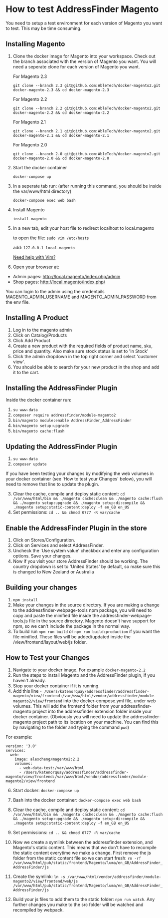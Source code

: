 # How to test AddressFinder Magento
You need to setup a test environment for each version of Magento you want to test. This may be time consuming.

## Installing Magento

1. Clone the docker image for Magento into your workspace. Check out the branch associated with the version of Magento you want. You will need a seperate clone for each version of Magento you want.

   For Magento 2.3

   `git clone --branch 2.3 git@github.com:AbleTech/docker-magento2.git docker-magento-2.3 && cd docker-magento-2.3`

      For Magento 2.2

   `git clone --branch 2.2 git@github.com:AbleTech/docker-magento2.git docker-magento-2.2 && cd docker-magento-2.2`

      For Magento 2.1

   `git clone --branch 2.1 git@github.com:AbleTech/docker-magento2.git docker-magento-2.1 && cd docker-magento-2.1`

      For Magento 2.0

   `git clone --branch 2.0 git@github.com:AbleTech/docker-magento2.git docker-magento-2.0 && cd docker-magento-2.0`

2. Start the docker container

    `docker-compose up`

3. In a seperate tab run: (after running this command, you should be inside the var/www/html directory)

    `docker-compose exec web bash`

4.  Install Magento

    `install-magento`


5. In a new tab, edit your host file to redirect localhost to local.magento

   to open the file: `sudo vim /etc/hosts`

   add: `127.0.0.1 local.magento`

   [Need help with Vim?](https://sites.google.com/a/abletech.co.nz/wiki/technology-tips/beginners-guide-to-vim)


8. Open your browser at:

  * Admin pages: http://local.magento/index.php/admin
  * Shop pages: http://local.magento/index.php/

  You can login to the admin using the credentails MAGENTO_ADMIN_USERNAME and MAGENTO_ADMIN_PASSWORD from the env file.


## Installing A Product

1. Log in to the magento admin
2. Click on Catalog/Products
3. Click Add Product
4. Create a new product with the required fields of product name, sku, price and quantity. Also make sure stock status is set to 'In Stock'
5. Click the admin dropdown in the top right corner and select 'customer view'.
6. You should be able to search for your new product in the shop and add it to the cart.


## Installing the AddressFinder Plugin

Inside the docker container run:
1. `su www-data`
2. `composer require addressfinder/module-magento2`
3. `bin/magento module:enable AddressFinder_AddressFinder`
4. `bin/magento setup:upgrade`
5. `bin/magento cache:flush`

## Updating the AddressFinder Plugin
1. `su www-data`
2. `composer update`

If you have been testing your changes by modifying the web volumes in your docker container (see 'How to test your Changes' below), you will need to remove that line to update the plugin. 

3. Clear the cache, compile and deploy static content: `cd /var/www/html/bin && ./magento cache:clean && ./magento cache:flush && ./magento setup:upgrade && ./magento setup:di:compile && ./magento setup:static-content:deploy -f en_GB en_US`
4. Set permissions: `cd .. && chmod 0777 -R var/cache`

## Enable the AddressFinder Plugin in the store

1. Click on Stores/Configuration.
2. Click on Services and select AddressFinder.
3. Uncheck the 'Use system value' checkbox and enter any configuration options. Save your changes.
3. Now if you visit your store AddressFinder should be working. The country dropdown is set to 'United States' by default, so make sure this is changed to New Zealand or Australia

## Building your changes
1. `npm install`
2. Make your changes in the source directory. If you are making a change to the addressfinder-webpage-tools npm package, you will need to copy and paste the minified file inside the addressfinder-webpage-tools.js file in the source directory. Magento doesn't have support for npm, so we can't include the package in the normal way.
3. To build run `npm run build` or `npm run build:production` if you want the file minified. These files will be added/updated inside the /view/frontend/layout/web/js folder.  

## How to Test your Changes

1. Navigate to your docker image. For example `docker-magento-2.2`
2. Run the steps to install Magento and the AddressFinder plugin, if you haven't already.
3. Stop your docker container if it is running.
5. Add this line `- /Users/katenorquay/addressfinder/addressfinder-magento/view/frontend:/var/www/html/vendor/addressfinder/module-magento2/view/frontend` into the docker-compose.yml file, under web volumes. This will add the frontend folder from your addressfinder-magento project 
into the addressfinder extension folder inside your docker container. (Obviously you will need to update the addressfinder-magento project path to its location on your machine. You can find this by navigating to the folder and typing the command `pwd`)

For example: 

``` 
version: '3.0'
services:
  web:
    image: alexcheng/magento2:2.2
    volumes: 
      - web-data-test:/var/www/html
      - /Users/katenorquay/addressfinder/addressfinder-magento/view/frontend:/var/www/html/vendor/addressfinder/module-magento2/view/frontend
```

6. Start docker: `docker-compose up`
7. Bash into the docker container: `docker-compose exec web bash`

8. Clear the cache, compile and deploy static content: `cd /var/www/html/bin && ./magento cache:clean && ./magento cache:flush && ./magento setup:upgrade && ./magento setup:di:compile && ./magento setup:static-content:deploy -f en_GB en_US`
9. Set permissions: `cd .. && chmod 0777 -R var/cache`
10. Now we create a symlink between the addressfinder extension, and Magento's static content. This means that we don't have to recompile the
static content everytime we make a change. First remove the js folder from the static content file so we can start fresh:
`rm -rf /var/www/html/pub/static/frontend/Magento/luma/en_GB/AddressFinder_AddressFinder/js`
11. Create the symlink: `ln -s /var/www/html/vendor/addressfinder/module-magento2/view/frontend/web/js /var/www/html/pub/static/frontend/Magento/luma/en_GB/AddressFinder_AddressFinder/js`
12. Build your js files to add them to the static folder: `npm run watch`. Any further changes you make to the src folder will be watched and recompiled by webpack. 


